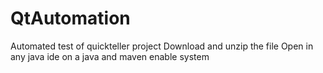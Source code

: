 # QtAutomation
Automated test of quickteller project
Download and unzip the file
Open in any java ide on a java and maven enable system
